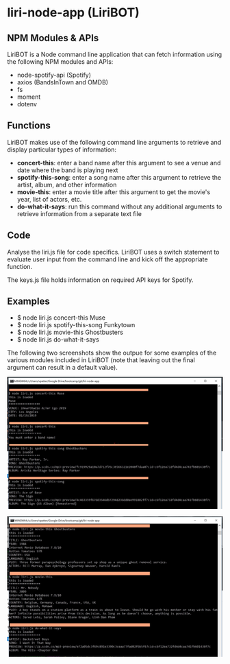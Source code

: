 # liri-node-app (LiriBOT)

## NPM Modules & APIs
LiriBOT is a Node command line application that can fetch information using the following NPM modules and APIs:
* node-spotify-api (Spotify)
* axios (BandsInTown and OMDB)
* fs
* moment
* dotenv
  
## Functions
LiriBOT makes use of the following command line arguments to retrieve and display particular types of information:
* **concert-this**: enter a band name after this argument to see a venue and date where the band is playing next
* **spotify-this-song**: enter a song name after this argument to retrieve the artist, album, and other information
* **movie-this**: enter a movie title after this argument to get the movie's year, list of actors, etc.
* **do-what-it-says**: run this command without any additional arguments to retrieve information from a separate text file

## Code
Analyse the liri.js file for code specifics.  LiriBOT uses a switch statement to evaluate user input from the command line and kick off the appropriate function.

The keys.js file holds information on required API keys for Spotify.

## Examples
* $ node liri.js concert-this Muse
* $ node liri.js spotify-this-song Funkytown
* $ node liri.js movie-this Ghostbusters
* $ node liri.js do-what-it-says

The following two screenshots show the outpue for some examples of the various modules included in LiriBOT (note that leaving out the final argument can result in a default value).

![Application Examples](/screenshot1.jpg?raw=true)

![Application Examples](/screenshot2.jpg?raw=true)
